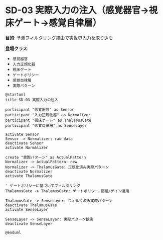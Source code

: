 # SD-03 実際入力の注入（感覚器官→視床ゲート→感覚自律層）

**目的**: 予測フィルタリング経由で実世界入力を取り込む

**登場クラス**: 
- `感覚器官`
- `入力正規化器`
- `視床ゲート`
- `ゲートポリシー`
- `感覚自律層`
- `実際パターン`

```plantuml
@startuml
title SD-03 実際入力の注入

participant "感覚器官" as Sensor
participant "入力正規化器" as Normalizer
participant "視床ゲート" as ThalamusGate
participant "感覚自律層" as SenseLayer

activate Sensor
Sensor -> Normalizer: raw data
deactivate Sensor
activate Normalizer

create "実際パターン" as ActualPattern
Normalizer -> ActualPattern: new
Normalizer -> ThalamusGate: 正規化済み実際パターン
deactivate Normalizer
activate ThalamusGate

' ゲートポリシーに基づいてフィルタリング
ThalamusGate -> ThalamusGate: ゲートポリシー.閾値/ゲイン適用

ThalamusGate -> SenseLayer: フィルタ済み実際パターン
deactivate ThalamusGate
activate SenseLayer

SenseLayer -> SenseLayer: 実際パターン観測
deactivate SenseLayer

@enduml
```
